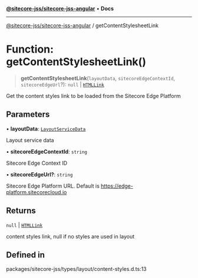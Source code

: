 [**@sitecore-jss/sitecore-jss-angular**](../README.md) • **Docs**

***

[@sitecore-jss/sitecore-jss-angular](../README.md) / getContentStylesheetLink

# Function: getContentStylesheetLink()

> **getContentStylesheetLink**(`layoutData`, `sitecoreEdgeContextId`, `sitecoreEdgeUrl`?): `null` \| [`HTMLLink`](../type-aliases/HTMLLink.md)

Get the content styles link to be loaded from the Sitecore Edge Platform

## Parameters

• **layoutData**: [`LayoutServiceData`](../interfaces/LayoutServiceData.md)

Layout service data

• **sitecoreEdgeContextId**: `string`

Sitecore Edge Context ID

• **sitecoreEdgeUrl?**: `string`

Sitecore Edge Platform URL. Default is https://edge-platform.sitecorecloud.io

## Returns

`null` \| [`HTMLLink`](../type-aliases/HTMLLink.md)

content styles link, null if no styles are used in layout

## Defined in

packages/sitecore-jss/types/layout/content-styles.d.ts:13
